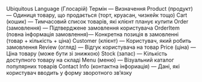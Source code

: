 Ubiquitous Language (Глосарій)
Термін — Визначення
Product (продукт) — Одиниця товару, що продається (торт, круасан, чизкейк тощо)
Cart (кошик) — Тимчасовий список товарів, які клієнт планує купити
Order (замовлення) — Підтверджене замовлення користувача
OrderItem (повна інформація замовлення)— Конкретна позиція в замовленні (товар + кількість + ціна)
Customer (клієнт) — Користувач, який робить замовлення
Review (огляд) — Відгук користувача на товар
Price (ціна) — Ціна товару (може бути зі знижкою)
Stock (запас) — Кількість доступного товару на складі
Menu (меню) — Візуальний каталог популярних товарів
Contact Info (контактна інфориація) — Дані, які користувач вводить у форму зворотного зв’язку
